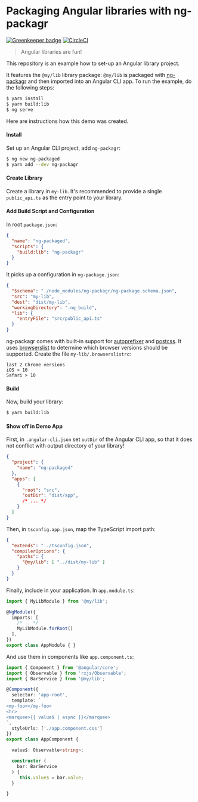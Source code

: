 # Packaging Angular libraries with ng-packagr

[![Greenkeeper badge](https://badges.greenkeeper.io/dherges/ng-packaged.svg)](https://greenkeeper.io/)
[![CircleCI](https://circleci.com/gh/dherges/ng-packaged/tree/master.svg?style=svg)](https://circleci.com/gh/dherges/ng-packaged/tree/master)

> Angular libraries are fun!

This repository is an example how to set-up an Angular library project.

It features the `@my/lib` library package: `@my/lib` is packaged with [ng-packagr](https://github.com/dherges/ng-packagr) and then imported into an Angular CLI app.
To run the example, do the following steps:

```bash
$ yarn install
$ yarn build:lib
$ ng serve
```

Here are instructions how this demo was created.


#### Install

Set up an Angular CLI project, add `ng-packagr`:

```bash
$ ng new ng-packaged
$ yarn add --dev ng-packagr
```


#### Create Library

Create a library in `my-lib`.
It's recommended to provide a single `public_api.ts` as the entry point to your library.


#### Add Build Script and Configuration

In root `package.json`:

```json
{
  "name": "ng-packaged",
  "scripts": {
    "build:lib": "ng-packagr"
  }
}
```

It picks up a configuration in `ng-package.json`:

```json
{
  "$schema": "./node_modules/ng-packagr/ng-package.schema.json",
  "src": "my-lib",
  "dest": "dist/my-lib",
  "workingDirectory": ".ng_build",
  "lib": {
    "entryFile": "src/public_api.ts"
  }
}
```

ng-packagr comes with built-in support for [autoprefixer](https://github.com/postcss/autoprefixer) and [postcss](https://github.com/postcss/postcss).
It uses [browserslist](https://github.com/ai/browserslist) to determine which browser versions should be supported.
Create the file `my-lib/.browserslistrc`:

```
last 2 Chrome versions
iOS > 10
Safari > 10
```


#### Build

Now, build your library:

```bash
$ yarn build:lib
```


#### Show off in Demo App

First, in `.angular-cli.json` set `outDir` of the Angular CLI app, so that it does not conflict with output directory of your library!

```json
{
  "project": {
    "name": "ng-packaged"
  },
  "apps": [
    {
      "root": "src",
      "outDir": "dist/app",
      /* ... */
    }
  ]
}
```


Then, in `tsconfig.app.json`, map the TypeScript import path:

```json
{
  "extends": "../tsconfig.json",
  "compilerOptions": {
    "paths": {
      "@my/lib": [ "../dist/my-lib" ]
    }
  }
}
```

Finally, include in your application.
In `app.module.ts`:

```ts
import { MyLibModule } from '@my/lib';

@NgModule({
  imports: [
    /* .. */
    MyLibModule.forRoot()
  ],
})
export class AppModule { }
```

And use them in components like `app.component.ts`:

```ts
import { Component } from '@angular/core';
import { Observable } from 'rxjs/Observable';
import { BarService } from '@my/lib';

@Component({
  selector: 'app-root',
  template: `
<my-foo></my-foo>
<hr>
<marquee>{{ value$ | async }}</marquee>
`,
  styleUrls: ['./app.component.css']
})
export class AppComponent {

  value$: Observable<string>;

  constructor (
    bar: BarService
  ) {
     this.value$ = bar.value;
  }

}
```
